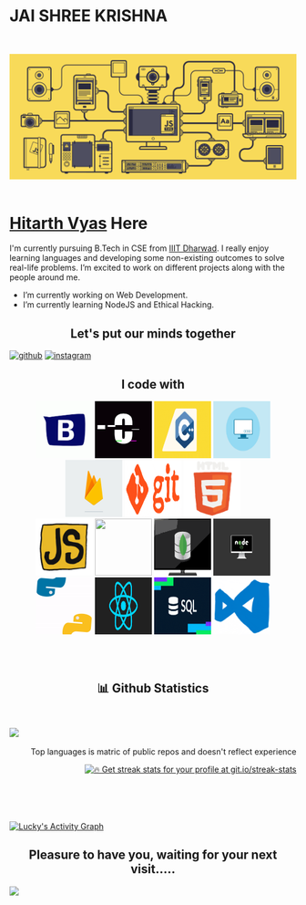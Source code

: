 # JAI SHREE KRISHNA

<br>
<p align="center">
  <img src="https://github.com/LuckYYadav15/LuckYYadav15/blob/main/gifs/coding_languages_gif.gif">
  <br><br>
</p>

<h1><a href="https://github.com/Hitarth-Vyas">Hitarth Vyas</a> Here</h1>
I'm currently pursuing B.Tech in CSE from <a href="https://iiitdwd.ac.in/">IIIT Dharwad</a>. I really
enjoy learning languages and developing some non-existing outcomes to solve real-life problems. I’m excited to work on
different projects along with the people around me.

- I’m currently working on Web Development.
- I’m currently learning NodeJS and Ethical Hacking.

<h2 align="center">Let's put our minds together</h2>
<a href="https://github.com/LuckYYadav15"><img src='https://cdn.jsdelivr.net/npm/simple-icons@3.0.1/icons/github.svg'
    alt='github' height='40'></a>
<a href="https://www.instagram.com/utkarshyadav15/"><img
    src='https://cdn.jsdelivr.net/npm/simple-icons@3.0.1/icons/instagram.svg' alt='instagram' height='40'></a>

<h2 align="center">
  I code with
</h2>
<p align="center">
  <a href="https://getbootstrap.com/"><img
      src="https://github.com/LuckYYadav15/LuckYYadav15/blob/main/gifs/bootstrap%20gif.gif" width="100"></a>
  <a href="https://www.javatpoint.com/c-programming-language-tutorial"><img
      src="https://github.com/LuckYYadav15/LuckYYadav15/blob/main/gifs/c_language_gif.gif" width="100"></a>
  <a href="https://www.javatpoint.com/c-programming-language-tutorial"><img
      src="https://github.com/LuckYYadav15/LuckYYadav15/blob/main/gifs/c%2B%2B%20gif.gif" height="100" width="100"></a>
  <a href="https://www.w3schools.com/css/"><img
      src="https://github.com/LuckYYadav15/LuckYYadav15/blob/main/gifs/css_gif.gif" height="100" width="100"></a>
  <a href="https://firebase.google.com/"><img
      src="https://github.com/LuckYYadav15/LuckYYadav15/blob/main/gifs/firebase_gif.gif" height="100" width="100"></a>
  <a href="https://github.com/"><img src="https://github.com/LuckYYadav15/LuckYYadav15/blob/main/gifs/git_main_gif.gif"
      height="100" width="100"></a>
  <a href="https://www.w3schools.com/html/"><img
      src="https://github.com/LuckYYadav15/LuckYYadav15/blob/main/gifs/html%20gif.gif" width="100"></a>
    <br>
  <a href="https://www.javascript.com/"><img
      src="https://github.com/LuckYYadav15/LuckYYadav15/blob/main/gifs/js%20logo.gif" width="100"></a>
  <a href="https://in.mathworks.com/products/matlab.html"><img
      src="https://github.com/LuckYYadav15/LuckYYadav15/blob/main/gifs/matlab_gif.gif" height="100" width="100"></a>
  <a href="https://www.mongodb.com/"><img
      src="https://github.com/LuckYYadav15/LuckYYadav15/blob/main/gifs/mongodb_gif.gif" height="100" width="100"></a>
  <a href="https://nodejs.org/en/"><img
      src="https://github.com/LuckYYadav15/LuckYYadav15/blob/main/gifs/node_laptop%20gif.gif" height="100"
      width="100"></a>
  <a href="https://www.python.org/"><img
      src="https://github.com/LuckYYadav15/LuckYYadav15/blob/main/gifs/python%20gif.gif" width="100"></a>
  <a href="https://reactjs.org/"><img src="https://github.com/LuckYYadav15/LuckYYadav15/blob/main/gifs/react%20gif.gif"
      height="100" width="100"></a>
  <a href="https://www.mysql.com/"><img src="https://github.com/LuckYYadav15/LuckYYadav15/blob/main/gifs/sql%20logo.gif"
      height="100" width="100"></a>
  <a href="https://code.visualstudio.com/"><img
      src="https://github.com/LuckYYadav15/LuckYYadav15/blob/main/gifs/vs_gif.gif" width="100"></a>
</p>
<br /><br />
<h2 align="center">📊 Github Statistics</h2>
<br />
<p align="left" display="flex">
  <a href="https://github.com/LuckYYadav15/github-readme-stats"><img
      src="https://github-readme-stats.vercel.app/api/top-langs/?username=LuckYYadav15&langs_count=8&count_private=true&layout=compact&theme=react&hide_border=true&bg_color=0D1117" />
  </a>
</p>
<p align="right">Top languages is matric of public repos and doesn't reflect experience</p>
<p align="right">
  <a href="https://github.com/LuckYYadav15/github-readme-streak-stats">
    <img title="🔥 Get streak stats for your profile at git.io/streak-stats"
      src="https://github-readme-streak-stats.herokuapp.com/?user=LuckYYadav15&theme=black-ice&hide_border=true&stroke=5BCDEC&background=060A0CD0" />
  </a>
</p>
<br />
<br />


<br/>
<br/>

<a href="https://github.com/LuckYYadav15/github-readme-activity-graph">
<img alt="Lucky's Activity Graph" src="https://activity-graph.herokuapp.com/graph?username=LuckYYadav15&bg_color=0D1117&color=5BCDEC&line=9dfc03&point=5BCDEC&hide_border=false" />
</a>
<h2 align="center"> Pleasure to have you, waiting for your next visit.....</h2>
<a href="https://github.com/Meghna-DAS/github-profile-views-counter">
  <img src="https://komarev.com/ghpvc/?username=LuckYYadav15">
</a>
